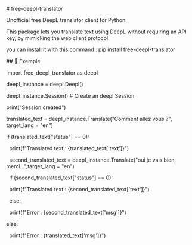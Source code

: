 \# free-deepl-translator



Unofficial free DeepL translator client for Python.  

This package lets you translate text using DeepL without requiring an API key, by mimicking the web client protocol.



you can install it with this command : pip install free-deepl-translator





\## 🚀 Exemple



import free\_deepl\_translator as deepl

deepl\_instance = deepl.Deepl()

deepl\_instance.Session() # Create an deepl Session

print("Session created")

translated\_text = deepl\_instance.Translate("Comment allez vous ?", target\_lang = "en")

if (translated\_text\["status"] == 0):

&nbsp;   print(f"Translated text : {translated\_text\['text']}")

&nbsp;   second\_translated\_text = deepl\_instance.Translate("oui je vais bien, merci...",target\_lang = "en")

&nbsp;   if (second\_translated\_text\["status"] == 0):

&nbsp;       print(f"Translated text : {second\_translated\_text\['text']}")

&nbsp;   else:

&nbsp;       print(f"Error : {second\_translated\_text\['msg']}")

else:

&nbsp;   print(f"Error : {translated\_text\['msg']}")


